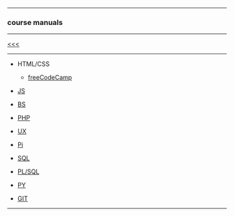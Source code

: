 
---

### course manuals

---

[<<<](https://github.com/ttltrk/PRG/blob/master/MAN.MD)

---

* HTML/CSS

  + <a href="https://github.com/ttltrk/WEB/blob/master/FS/DOC/FCCM/FCCM.MD">freeCodeCamp</a>

* <a href="">JS</a>
* <a href="">BS</a>
* <a href="">PHP</a>
* <a href="">UX</a>
* <a href="">Pi</a>
* <a href="">SQL</a>
* <a href="">PL/SQL</a>
* <a href="https://github.com/ttltrk/PRG/blob/master/PY/MAN_PY.MD">PY</a>
* <a href="">GIT</a>

---
